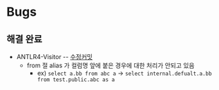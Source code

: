 # Bugs


## 해결 완료
- ANTLR4-Visitor -- [수정커밋](https://github.com/DataFabricTech/Dolphin/commit/eb7483dd2cf8d2fb367d348eed21f165f0848ec2)
  - from 절 alias 가 컬럼명 앞에 붙은 경우에 대한 처리가 안되고 있음
    - ex) `select a.bb from abc a` -> `select internal.defualt.a.bb from test.public.abc as a`
